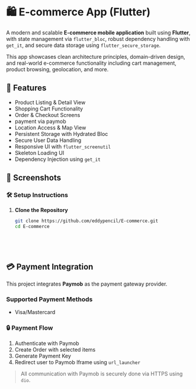 # 🛍️ E-commerce App (Flutter)

A modern and scalable **E-commerce mobile application** built using **Flutter**, with state management via `flutter_bloc`, robust dependency handling with `get_it`, and secure data storage using `flutter_secure_storage`.

This app showcases clean architecture principles, domain-driven design, and real-world e-commerce functionality including cart management, product browsing, geolocation, and more.

## 🚀 Features

-  Product Listing & Detail View
-  Shopping Cart Functionality
-  Order & Checkout Screens
-  payment via paymob
-  Location Access & Map View
-  Persistent Storage with Hydrated Bloc
-  Secure User Data Handling
-  Responsive UI with `flutter_screenutil`
-  Skeleton Loading UI
-  Dependency Injection using `get_it`

## 📸 Screenshots





### 🛠️ Setup Instructions

1. **Clone the Repository**

   ```bash
   git clone https://github.com/eddypencil/E-commerce.git
   cd E-commerce






## 💳 Payment Integration

This project integrates **Paymob** as the payment gateway provider.

### Supported Payment Methods

- Visa/Mastercard

### 🔒 Payment Flow

1. Authenticate with Paymob
2. Create Order with selected items
3. Generate Payment Key
4. Redirect user to Paymob Iframe using `url_launcher`

> All communication with Paymob is securely done via HTTPS using `dio`.

